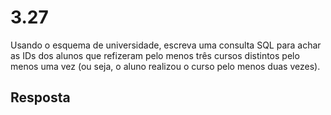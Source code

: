 # 3.27

Usando o esquema de universidade, escreva uma consulta SQL para achar as IDs dos alunos que refizeram pelo menos três cursos distintos pelo menos uma vez (ou seja, o aluno realizou o curso pelo menos duas vezes).

## Resposta
